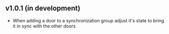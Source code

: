 ## v1.0.1 (in development)
- When adding a door to a synchronization group adjust it's state to bring it in sync with the other doors
